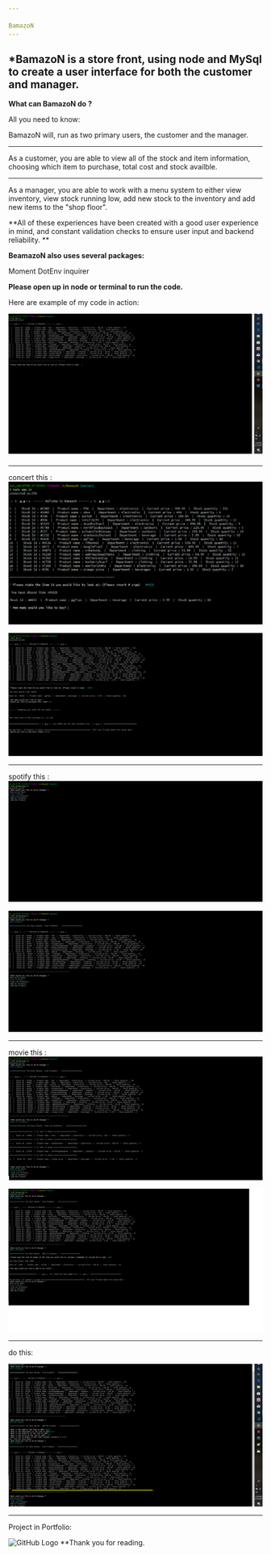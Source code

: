 ```yaml
---

BamazoN
---
```


*BamazoN is a store front, using node and MySql to create a user interface for both the customer and manager. 
---

**What can BamazoN do ?**

All you need to know:

BamazoN will, run as two primary users, the customer and the manager.

---
As a customer, you are able to view all of the stock and item information, choosing which item to purchase, total cost and stock availble.

---
As a manager, you are able to work with a menu system to either view inventory, view stock running low, add new stock to the inventory and add new items to the "shop floor".

**All of these experiences have been created with a good user experience in mind, and constant validation checks to ensure user input and backend reliability. **




**BeamazoN also uses several packages:**

Moment
DotEnv
inquirer



**Please open up in node or terminal to run the code.**


Here are example of my code in action:

![GitHub Logo](screen1.png)

------------------------------------------------------------
concert this : 
![GitHub Logo](screen2.png)

![GitHub Logo](screen3.png)

-------------------------------------------------------------
spotify this :
![GitHub Logo](screen4.png)

![GitHub Logo](screen5.png)

-------------------------------------------------------------
movie this :
![GitHub Logo](screen6.png)

![GitHub Logo](screen7.png)

--------------------------------------------------------------
do this:

![GitHub Logo](screen8.png)


---------------------------------------------------------------
Project in Portfolio:

![GitHub Logo](screenLiri.png)
**Thank you for reading.

